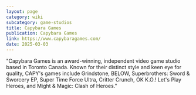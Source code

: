 ```yaml
---
layout: page
category: wiki
subcategory: game-studios
title: Capybara Games
publication: Capybara Games
link: https://www.capybaragames.com/
date: 2025-03-03
---
```


"Capybara Games is an award-winning, independent video game studio based in Toronto Canada. Known for their distinct style and keen eye for quality, CAPY's games include Grindstone, BELOW, Superbrothers: Sword & Sworcery EP, Super Time Force Ultra, Critter Crunch, OK K.O.! Let's Play Heroes, and Might & Magic: Clash of Heroes."
